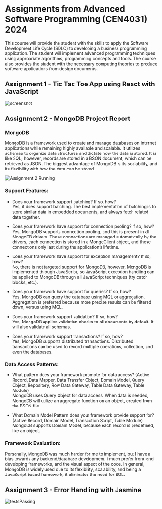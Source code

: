 # Assignments from Advanced Software Programming (CEN4031) 2024
This course will provide the student with the skills to apply the Software Development Life Cycle (SDLC) to developing a business programming application. The student will implement advanced programming techniques using appropriate algorithms, programming concepts and tools. The course also provides the student with the necessary computing theories to produce software applications from design documents.
 
## Assignment 1 - Tic Tac Toe App using React with JavaScript

![screenshot](https://github.com/user-attachments/assets/4107ff32-0b55-4972-bb7f-60196afe605e)

## Assignment 2 - MongoDB Project Report
### MongoDB
MongoDB is a framework used to create and manage databases on internet applications while remaining highly available and scalable.  It utilizes schemas to organize data structures and dictate how the data is stored.  It is like SQL; however, records are stored in a BSON document, which can be retrieved as JSON.  The biggest advantage of MongoDB is its scalability, and its flexibility with how the data can be stored.

![Assignment 2 Running](https://github.com/user-attachments/assets/7faeb1fb-06da-43f5-a941-e09fc4c3d367)

### Support Features:
- Does your framework support batching? If so, how?  
Yes, it does support batching.  The best implementation of batching is to store similar data in embedded documents, and always fetch related data together.

- Does your framework have support for connection pooling? If so, how?  
Yes, MongoDB supports connection pooling, and this is present in all MongoDB drivers.  These connections are managed automatically by the drivers, each connection is stored in a MongoClient object, and these connections only last during the application’s lifetime.

- Does your framework have support for exception management? If so, how?  
No, there is not targeted support for MongoDB, however, MongoDB is implemented through JavaScript, so JavaScript exception handling can be applied to MongoDB through all JavaScript techniques (try catch blocks, etc.).

- Does your framework have support for queries? If so, how?  
Yes, MongoDB can query the database using MQL or aggregation.  Aggregation is preferred because more precise results can be filtered down, versus using MQL.

- Does your framework support validation? If so, how?  
Yes, MongoDB applies validation checks to all documents by default.  It will also validate all schemas.

- Does your framework support transactions? If so, how?  
Yes, MongoDB supports distributed transactions.  Distributed transactions can be used to record multiple operations, collection, and even the databases. 

### Data Access Patterns:
- What pattern does your framework promote for data access? (Active Record, Data Mapper, Data Transfer Object, Domain Model, Query Object, Repository, Row Data Gateway, Table Data Gateway, Table Module)  
MongoDB uses Query Object for data access.  When data is needed, MongoDB will utilize an aggregate function on an object, created from the BSON file.

- What Domain Model Pattern does your framework provide support for? (Active Record, Domain Model, Transaction Script, Table Module)  
MongoDB supports Domain Model, because each record is predefined, like an object.
### Framework Evaluation:
Personally, MongoDB was much harder for me to implement, but I have a bias towards any backend/database development.  I much prefer front-end developing frameworks, and the visual aspect of the code.  In general, MongoDB is widely used due to its flexibility, scalability, and being a JavaScript based framework, it eliminates the need for SQL.

## Assignment 3 - Error Handling with Jasmine

![testsPassing](https://github.com/user-attachments/assets/381dea80-75e9-4dd5-b7dd-6696a833e296)

